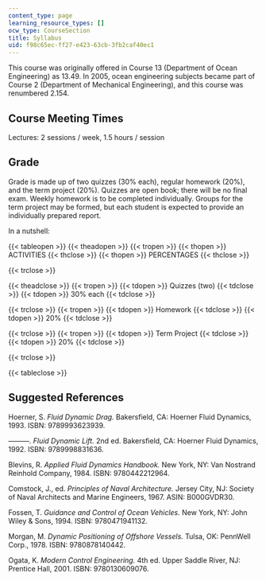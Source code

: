 ```yaml
---
content_type: page
learning_resource_types: []
ocw_type: CourseSection
title: Syllabus
uid: f98c65ec-ff27-e423-63cb-3fb2caf40ec1
---
```


This course was originally offered in Course 13 (Department of Ocean Engineering) as 13.49. In 2005, ocean engineering subjects became part of Course 2 (Department of Mechanical Engineering), and this course was renumbered 2.154.

Course Meeting Times
--------------------

Lectures: 2 sessions / week, 1.5 hours / session

Grade
-----

Grade is made up of two quizzes (30% each), regular homework (20%), and the term project (20%). Quizzes are open book; there will be no final exam. Weekly homework is to be completed individually. Groups for the term project may be formed, but each student is expected to provide an individually prepared report.

In a nutshell:

{{< tableopen >}}
{{< theadopen >}}
{{< tropen >}}
{{< thopen >}}
ACTIVITIES
{{< thclose >}}
{{< thopen >}}
PERCENTAGES
{{< thclose >}}

{{< trclose >}}

{{< theadclose >}}
{{< tropen >}}
{{< tdopen >}}
Quizzes (two)
{{< tdclose >}}
{{< tdopen >}}
30% each
{{< tdclose >}}

{{< trclose >}}
{{< tropen >}}
{{< tdopen >}}
Homework
{{< tdclose >}}
{{< tdopen >}}
20%
{{< tdclose >}}

{{< trclose >}}
{{< tropen >}}
{{< tdopen >}}
Term Project
{{< tdclose >}}
{{< tdopen >}}
20%
{{< tdclose >}}

{{< trclose >}}

{{< tableclose >}}

Suggested References
--------------------

Hoerner, S. _Fluid Dynamic Drag._ Bakersfield, CA: Hoerner Fluid Dynamics, 1993. ISBN: 9789993623939.

———. _Fluid Dynamic Lift._ 2nd ed. Bakersfield, CA: Hoerner Fluid Dynamics, 1992. ISBN: 9789998831636.

Blevins, R. _Applied Fluid Dynamics Handbook._ New York, NY: Van Nostrand Reinhold Company, 1984. ISBN: 9780442212964.

Comstock, J., ed. _Principles of Naval Architecture._ Jersey City, NJ: Society of Naval Architects and Marine Engineers, 1967. ASIN: B000GVDR30.

Fossen, T. _Guidance and Control of Ocean Vehicles._ New York, NY: John Wiley & Sons, 1994. ISBN: 9780471941132.

Morgan, M. _Dynamic Positioning of Offshore Vessels._ Tulsa, OK: PennWell Corp., 1978. ISBN: 9780878140442.

Ogata, K. _Modern Control Engineering._ 4th ed. Upper Saddle River, NJ: Prentice Hall, 2001. ISBN: 9780130609076.